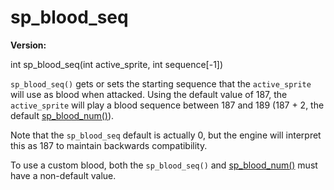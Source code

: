 # sp_blood_seq

**Version:** <VersionInfo dink="1.08" standalone />&nbsp;<VersionInfo freedink="" standalone />&nbsp;<VersionInfo dinkhd="" standalone />&nbsp;<VersionInfo yedink="" standalone />

<Prototype>int sp_blood_seq(int active_sprite, int sequence[-1])</Prototype>

`sp_blood_seq()` gets or sets the starting sequence that the `active_sprite` will use as blood when attacked. Using the default value of 187, the `active_sprite` will play a blood sequence between 187 and 189 (187 + 2, the default [sp_blood_num()](./sp-blood-num.md)).

Note that the `sp_blood_seq` default is actually 0, but the engine will interpret this as 187 to maintain backwards compatibility.

To use a custom blood, both the `sp_blood_seq()` and [sp_blood_num()](./sp-blood-num.md) must have a non-default value.
